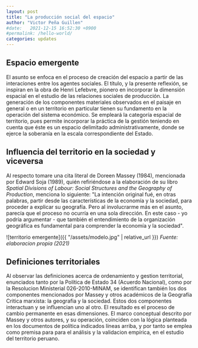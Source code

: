 ```yaml
---
layout: post
title: "La producción social del espacio"
author: "Victor Peña Guillen"
#date:   2021-12-15 16:52:30 +0900
#permalink: /hello-world/
categories: updates
---
```


## Espacio emergente

 El asunto se enfoca en el proceso de creación del espacio a partir de las interaciones entre los agentes sociales. El título, y la presente reflexión, se inspiran en la obra de Henri Lefebvre, pionero en incorporar la dimensión espacial en el estudio de las relaciones sociales de producción.
 La generación de los componentes materiales observados en el paisaje en general o en un territorio en particular tienen su fundamento en la operación del sistema económico. Se empleará la categoría espacial de territorio, pues permite incorporar la práctica de la gestión teniendo en cuenta que éste es un espacio delimitado administrativamente, donde se ejerce la soberanía en la escala correspondiente del Estado.

## Influencia del territorio en la sociedad y viceversa

Al respecto tomare una cita literal de Doreen Massey (1984), mencionada por Edward Soja (1989), quién refiriéndose a la elaboración de su libro *Spatial Divisions of Labour: Social Structures and the Geography of Production*, menciona lo siguiente: "La intención original fué, en otras palabras, partir desde las características de la economía y la sociedad, para proceder a explicar su geografía. Pero al involucrarme más en el asunto, parecía que el proceso no ocurría en una sola dirección. En este caso - yo podría argumentar - que también el entendimiento de la organización geográfica es fundamental para comprender la economía y la sociedad".

![territorio emergente]({{ "/assets/modelo.jpg" | relative_url }})
*Fuente: elaboracion propia (2021)*


## Definiciones territoriales

Al observar las definiciones acerca de ordenamiento y gestion territorial, enunciados tanto por la Política de Estado 34 (Acuerdo Nacional), como por la Resolucion Ministerial 026-2010-MINAM, se identifican también los dos componentes mencionados por Massey y otros académicos de la Geografía Critica marxista: la geografia y la sociedad. Estos dos componentes interactuan y se influencian uno al otro. El resultado es el proceso de cambio permanente en esas dimensiones. El marco conceptual descrito por Massey y otros autores, y su operación, coinciden con la lógica planteada en los documentos de política indicados líneas arriba, y por tanto se emplea como premisa para para el análisis y la validacion empírica, en el estudio del territorio peruano.
